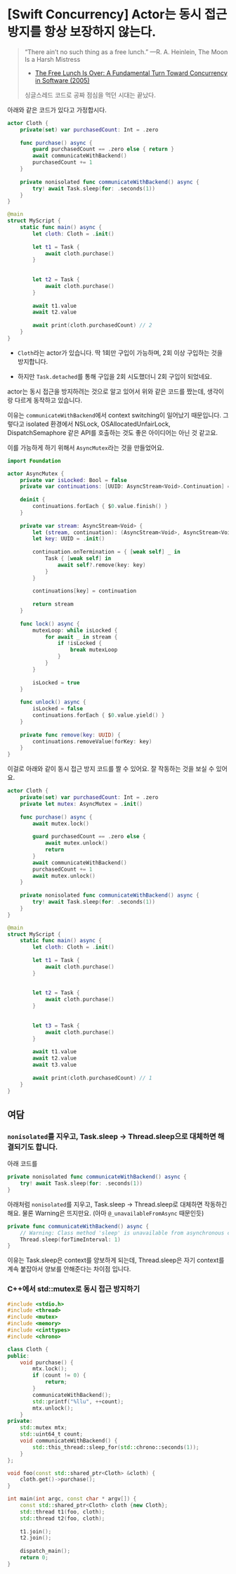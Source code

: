 # [Swift Concurrency] Actor는 동시 접근 방지를 항상 보장하지 않는다.

> “There ain’t no such thing as a free lunch.” —R. A. Heinlein, The Moon Is a Harsh Mistress
> - [The Free Lunch Is Over: A Fundamental Turn Toward Concurrency in Software (2005)](http://www.gotw.ca/publications/concurrency-ddj.htm)
>
> 싱글스레드 코드로 공짜 점심을 먹던 시대는 끝났다.

아래와 같은 코드가 있다고 가정합시다.

```swift
actor Cloth {
    private(set) var purchasedCount: Int = .zero
    
    func purchase() async {
        guard purchasedCount == .zero else { return }
        await communicateWithBackend()
        purchasedCount += 1
    }
    
    private nonisolated func communicateWithBackend() async {
        try! await Task.sleep(for: .seconds(1))
    }
}

@main
struct MyScript {
    static func main() async {
        let cloth: Cloth = .init()
        
        let t1 = Task {
            await cloth.purchase()
        }
        
        
        let t2 = Task {
            await cloth.purchase()
        }
        
        await t1.value
        await t2.value
        
        await print(cloth.purchasedCount) // 2
    }
}
```

- `Cloth`라는 actor가 있습니다. 딱 1회만 구입이 가능하며, 2회 이상 구입하는 것을 방지합니다.

- 하지만 `Task.detached`를 통해 구입을 2회 시도했더니 2회 구입이 되었네요.

actor는 동시 접근을 방지하려는 것으로 알고 있어서 위와 같은 코드를 짰는데, 생각이랑 다르게 동작하고 있습니다.

이유는 `communicateWithBackend`에서 context switching이 일어났기 때문입니다. 그렇다고 isolated 환경에서 NSLock, OSAllocatedUnfairLock, DispatchSemaphore 같은 API를 호출하는 것도 좋은 아이디어는 아닌 것 같고요.

이를 가능하게 하기 위해서 `AsyncMutex`라는 것을 만들었어요.

```swift
import Foundation

actor AsyncMutex {
    private var isLocked: Bool = false
    private var continuations: [UUID: AsyncStream<Void>.Continuation] = .init()
    
    deinit {
        continuations.forEach { $0.value.finish() }
    }
    
    private var stream: AsyncStream<Void> {
        let (stream, continuation): (AsyncStream<Void>, AsyncStream<Void>.Continuation) = AsyncStream<Void>.makeStream()
        let key: UUID = .init()
        
        continuation.onTermination = { [weak self] _ in
            Task { [weak self] in
                await self?.remove(key: key)
            }
        }
        
        continuations[key] = continuation
        
        return stream
    }
    
    func lock() async {
        mutexLoop: while isLocked {
            for await _ in stream {
                if !isLocked {
                    break mutexLoop
                }
            }
        }
        
        isLocked = true
    }
    
    func unlock() async {
        isLocked = false
        continuations.forEach { $0.value.yield() }
    }
    
    private func remove(key: UUID) {
        continuations.removeValue(forKey: key)
    }
}
```

이걸로 아래와 같이 동시 접근 방지 코드를 짤 수 있어요. 잘 작동하는 것을 보실 수 있어요.

```swift
actor Cloth {
    private(set) var purchasedCount: Int = .zero
    private let mutex: AsyncMutex = .init()
    
    func purchase() async {
        await mutex.lock()
        
        guard purchasedCount == .zero else {
            await mutex.unlock()
            return
        }
        await communicateWithBackend()
        purchasedCount += 1
        await mutex.unlock()
    }
    
    private nonisolated func communicateWithBackend() async {
        try! await Task.sleep(for: .seconds(1))
    }
}

@main
struct MyScript {
    static func main() async {
        let cloth: Cloth = .init()
        
        let t1 = Task {
            await cloth.purchase()
        }
        
        
        let t2 = Task {
            await cloth.purchase()
        }
        
        
        let t3 = Task {
            await cloth.purchase()
        }
        
        await t1.value
        await t2.value
        await t3.value
        
        await print(cloth.purchasedCount) // 1
    }
}
```

## 여담

### `nonisolated`를 지우고, Task.sleep -> Thread.sleep으로 대체하면 해결되기도 합니다.

아래 코드를

```swift
private nonisolated func communicateWithBackend() async {
    try! await Task.sleep(for: .seconds(1))
}
```

아래처럼 `nonisolated`를 지우고, Task.sleep -> Thread.sleep로 대체하면 작동하긴 해요. 물론 Warning은 뜨지만요. (아마 `@_unavailableFromAsync` 때문인듯)

```swift
private func communicateWithBackend() async {
    // Warning: Class method 'sleep' is unavailable from asynchronous contexts; Use Task.sleep(until:clock:) instead.; this is an error in Swift 6
    Thread.sleep(forTimeInterval: 1)
}
```

이유는 Task.sleep은 context를 양보하게 되는데, Thread.sleep은 자기 context를 계속 붙잡아서 양보를 안해준다는 차이점 입니다.

### C++에서 std::mutex로 동시 접근 방지하기

```cpp
#include <stdio.h>
#include <thread>
#include <mutex>
#include <memory>
#include <cinttypes>
#include <chrono>

class Cloth {
public:
    void purchase() {
        mtx.lock();
        if (count != 0) {
            return;
        }
        communicateWithBackend();
        std::printf("%llu", ++count);
        mtx.unlock();
    }
private:
    std::mutex mtx;
    std::uint64_t count;
    void communicateWithBackend() {
        std::this_thread::sleep_for(std::chrono::seconds(1));
    }
};

void foo(const std::shared_ptr<Cloth> &cloth) {
    cloth.get()->purchase();
}

int main(int argc, const char * argv[]) {
    const std::shared_ptr<Cloth> cloth {new Cloth};
    std::thread t1(foo, cloth);
    std::thread t2(foo, cloth);
    
    t1.join();
    t2.join();
    
    dispatch_main();
    return 0;
}

```
